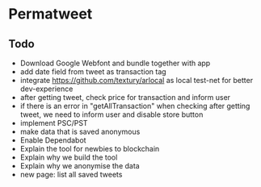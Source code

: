 # Permatweet

## Todo

- Download Google Webfont and bundle together with app
- add date field from tweet as transaction tag
- integrate https://github.com/textury/arlocal as  local test-net for better dev-experience
- after getting tweet, check price for transaction and inform user
- if there is an error in "getAllTransaction" when checking after getting tweet, we need to inform user and disable store button
- implement PSC/PST
- make data that is saved anonymous
- Enable Dependabot
- Explain the tool for newbies to blockchain
- Explain why we build the tool
- Explain why we anonymise the data
- new page: list all saved tweets
